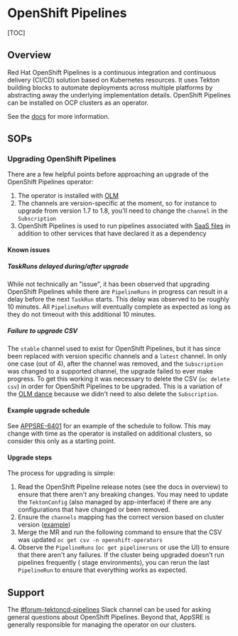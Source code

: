 # OpenShift Pipelines

[TOC]

## Overview

Red Hat OpenShift Pipelines is a continuous integration and continuous
delivery (CI/CD) solution based on Kubernetes resources. It uses Tekton building blocks
to automate deployments across multiple platforms by abstracting away the underlying
implementation details. OpenShift Pipelines can be installed on OCP clusters as an
operator.

See
the [docs](https://docs.openshift.com/container-platform/4.11/cicd/pipelines/understanding-openshift-pipelines.html)
for more information.

## SOPs

### Upgrading OpenShift Pipelines

There are a few helpful points before approaching an upgrade of the OpenShift Pipelines
operator:

1. The operator is installed with [OLM](https://olm.operatorframework.io/docs/)
2. The channels are version-specific at the moment, so for instance to upgrade from
   version 1.7 to 1.8, you'll need to change the `channel` in the `Subscription`
3. OpenShift Pipelines is used to run pipelines associated
   with [SaaS files](/docs/app-sre/continuous-delivery-in-app-interface.md) in addition
   to other services that have declared it as a dependency

#### Known issues

##### TaskRuns delayed during/after upgrade

While not technically an "issue", it has been observed that upgrading OpenShift
Pipelines while there are `PipelineRuns` in progress can result in a delay before the
next `TaskRun` starts. This delay was observed to be roughly 10 minutes.
All `PipelineRuns` will eventually complete as expected as long as they do not timeout
with this additional 10 minutes.

##### Failure to upgrade CSV

The `stable` channel used to exist for OpenShift Pipelines, but it has since been
replaced with version specific channels and a `latest` channel. In only one case
(out of 4), after the channel was removed, and the `Subscription` was changed to a
supported channel, the upgrade failed to ever make progress. To get this working it was
necessary to delete the CSV (`oc delete csv`) in order for OpenShift Pipelines to be
upgraded. This is a variation of the [OLM dance](/docs/app-sre/olm-troubleshooting.md)
because we didn't need to also delete the `Subscription`.

#### Example upgrade schedule

See [APPSRE-6401](https://issues.redhat.com/browse/APPSRE-6401) for an example of the
schedule to follow. This may change with time as the operator is installed on additional
clusters, so consider this only as a starting point.

#### Upgrade steps

The process for upgrading is simple:

1. Read the OpenShift Pipeline release notes (see the docs in overview) to ensure that
   there aren't any breaking changes. You may need to update the `TektonConfig` (also
   managed by app-interface) if there are any configurations that have changed or been
   removed.
2. Ensure the `channels` mapping has the correct version based on cluster version
   ([example](/resources/tekton/openshift-pipelines-operator-rh.subscription.j2))
3. Merge the MR and run the following command to ensure that the CSV was
   updated `oc get csv -n openshift-operators`
4. Observe the `PipelineRuns` (`oc get pipelineruns` or use the UI) to ensure that there
   aren't any failures. If the cluster being upgraded doesn't run pipelines frequently (
   stage environments), you can rerun the last `PipelineRun` to ensure that everything
   works as expected.

## Support

The [#forum-tektoncd-pipelines](https://redhat-internal.slack.com/archives/CSPS1077U) Slack
channel can be used for asking general questions about OpenShift Pipelines. Beyond that,
AppSRE is generally responsible for managing the operator on our clusters.
